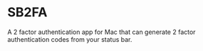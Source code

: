 # SB2FA
A 2 factor authentication app for Mac that can generate 2 factor authentication codes from your status bar.

